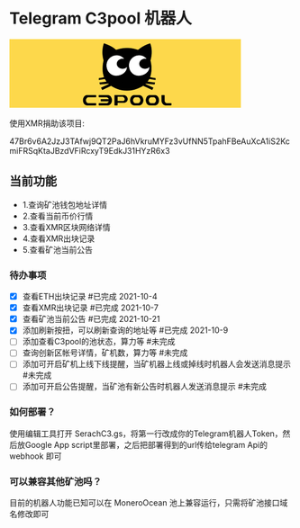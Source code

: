 # Telegram C3pool 机器人

![logo](https://github.com/wyzda/SerachC3_bot/blob/main/res/c3pool_logo.png?raw=true)  

使用XMR捐助该项目: 

47Br6v6A2JzJ3TAfwj9QT2PaJ6hVkruMYFz3vUfNN5TpahFBeAuXcA1iS2KcmiFRSqKtaJBzdVFiRcxyT9EdkJ31HYzR6x3

当前功能
--------
* 1.查询矿池钱包地址详情
* 2.查看当前币价行情
* 3.查看XMR区块网络详情
* 4.查看XMR出块记录
* 5.查看矿池当前公告
### 待办事项
- [x] 查看ETH出块记录 #已完成 2021-10-4
- [x] 查看XMR出块记录 #已完成 2021-10-7
- [x] 查看矿池当前公告 #已完成 2021-10-21
- [x] 添加刷新按扭，可以刷新查询的地址等 #已完成 2021-10-9
- [ ] 添加查看C3pool的池状态，算力等 #未完成
- [ ] 查询创新区帐号详情，矿机数，算力等 #未完成
- [ ] 添加可开启矿机上线下线提醒，当矿机器上线或掉线时机器人会发送消息提示 #未完成
- [ ] 添加可开启公告提醒，当矿池有新公告时机器人发送消息提示 #未完成

### 如何部署？

使用编辑工具打开 SerachC3.gs，将第一行改成你的Telegram机器人Token，然后放Google App script里部署，之后把部署得到的url传给telegram Api的 webhook 即可

### 可以兼容其他矿池吗？

目前的机器人功能已知可以在 MoneroOcean 池上兼容运行，只需将矿池接口域名修改即可

